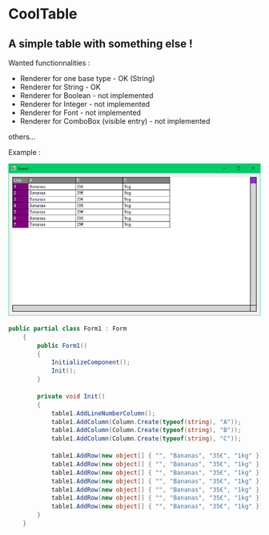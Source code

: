 # CoolTable
A simple table with something else !
-
Wanted functionnalities :

* Renderer for one base type - OK (String)
* Renderer for String - OK
* Renderer for Boolean - not implemented
* Renderer for Integer - not implemented
* Renderer for Font - not implemented
* Renderer for ComboBox (visible entry) - not implemented

others...

Example :

<img src="https://github.com/TW2/CoolTable/blob/master/screenshots/v6%20-%20001.PNG" />

```c#
public partial class Form1 : Form
    {
        public Form1()
        {
            InitializeComponent();
            Init();
        }

        private void Init()
        {
            table1.AddLineNumberColumn();
            table1.AddColumn(Column.Create(typeof(string), "A"));
            table1.AddColumn(Column.Create(typeof(string), "B"));
            table1.AddColumn(Column.Create(typeof(string), "C"));

            table1.AddRow(new object[] { "", "Bananas", "35€", "1kg" });
            table1.AddRow(new object[] { "", "Bananas", "35€", "1kg" });
            table1.AddRow(new object[] { "", "Bananas", "35€", "1kg" });
            table1.AddRow(new object[] { "", "Bananas", "35€", "1kg" });
            table1.AddRow(new object[] { "", "Bananas", "35€", "1kg" });
            table1.AddRow(new object[] { "", "Bananas", "35€", "1kg" });
            table1.AddRow(new object[] { "", "Bananas", "35€", "1kg" });
        }
    }
```

